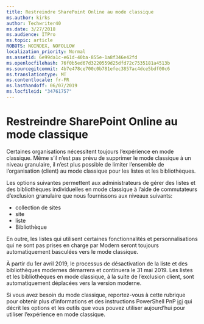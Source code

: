 ```yaml
---
title: Restreindre SharePoint Online au mode classique
ms.author: kirks
author: Techwriter40
ms.date: 3/27/2018
ms.audience: ITPro
ms.topic: article
ROBOTS: NOINDEX, NOFOLLOW
localization_priority: Normal
ms.assetid: 6e99da1c-e61d-40ba-855e-1a8f346e42fd
ms.openlocfilehash: 76f0b5ed67d3220559d25dfd72c7535181a4513b
ms.sourcegitcommit: 4b7e478ce700c0b781efec3857ac4dce5bdf00c6
ms.translationtype: MT
ms.contentlocale: fr-FR
ms.lasthandoff: 06/07/2019
ms.locfileid: "34761757"
---
```

# <a name="restrict-sharepoint-online-to-classic-mode"></a>Restreindre SharePoint Online au mode classique

Certaines organisations nécessitent toujours l’expérience en mode classique. Même s’il n’est pas prévu de supprimer le mode classique à un niveau granulaire, il n’est plus possible de limiter l’ensemble de l’organisation (client) au mode classique pour les listes et les bibliothèques.

Les options suivantes permettent aux administrateurs de gérer des listes et des bibliothèques individuelles en mode classique à l’aide de commutateurs d’exclusion granulaire que nous fournissons aux niveaux suivants:

- collection de sites
- site
- liste
- Bibliothèque

En outre, les listes qui utilisent certaines fonctionnalités et personnalisations qui ne sont pas prises en charge par Modern seront toujours automatiquement basculées vers le mode classique.

À partir du 1er avril 2019, le processus de désactivation de la liste et des bibliothèques modernes démarrera et continuera le 31 mai 2019.  Les listes et les bibliothèques en mode classique, à la suite de l’exclusion client, sont automatiquement déplacées vers la version moderne.

Si vous avez besoin du mode classique, reportez-vous à cette rubrique pour obtenir plus d’informations et des instructions PowerShell PnP [ici](https://docs.microsoft.com/sharepoint/dev/transform/modernize-userinterface-lists-and-libraries-optout) qui décrit les options et les outils que vous pouvez utiliser aujourd’hui pour utiliser l’expérience en mode classique. [](https://techcommunity.microsoft.com/t5/Microsoft-SharePoint-Blog/Delivering-SharePoint-modern-experiences/ba-p/315023)
